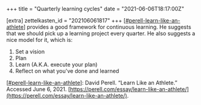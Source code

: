 +++
title = "Quarterly learning cycles"
date = "2021-06-06T18:17:00Z"

[extra]
zettelkasten_id = "202106061817"
+++
[[#perell-learn-like-an-athlete](/zettelkasten/tags/perell-learn-like-an-athlete)] provides a good framework for continuous learning. He suggests that we should pick up a learning project every quarter. He also suggests a nice model for it, which is:

1. Set a vision
2. Plan
3. Learn (A.K.A. execute your plan)
4. Reflect on what you've done and learned

[[#perell-learn-like-an-athlete](/zettelkasten/tags/perell-learn-like-an-athlete)]: David Perell. “Learn Like an Athlete.” Accessed June 6, 2021. [https://perell.com/essay/learn-like-an-athlete/](https://perell.com/essay/learn-like-an-athlete/).
